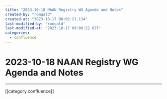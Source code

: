 ```yaml
---
title: "2023-10-18 NAAN Registry WG Agenda and Notes"
created-by: "romuald"
created-at: "2023-10-17 08:02:21.114"
last-modified-by: "romuald"
last-modified-at: "2023-10-17 08:08:22.627"
categories:
  - confluence
---
```


# 2023-10-18 NAAN Registry WG Agenda and Notes


---

[[category.confluence]]
